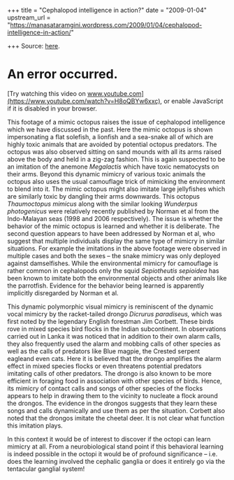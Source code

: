 +++
title = "Cephalopod intelligence in action?"
date = "2009-01-04"
upstream_url = "https://manasataramgini.wordpress.com/2009/01/04/cephalopod-intelligence-in-action/"

+++
Source: [here](https://manasataramgini.wordpress.com/2009/01/04/cephalopod-intelligence-in-action/).



# An error occurred.

[Try watching this video on
www.youtube.com](https://www.youtube.com/watch?v=H8oQBYw6xxc), or enable
JavaScript if it is disabled in your browser.

This footage of a mimic octopus raises the issue of cephalopod
intelligence which we have discussed in the past. Here the mimic octopus
is shown impersonating a flat solefish, a lionfish and a sea-snake all
of which are highly toxic animals that are avoided by potential octopus
predators. The octopus was also observed sitting on sand mounds with all
its arms raised above the body and held in a zig-zag fashion. This is
again suspected to be an imitation of the anemone *Megalactis* which
have toxic nematocysts on their arms. Beyond this dynamic mimicry of
various toxic animals the octopus also uses the usual camouflage trick
of mimicking the environment to blend into it. The mimic octopus might
also imitate large jellyfishes which are similarly toxic by dangling
their arms downwards. This octopus *Thaumoctopus mimicus* along with the
similar looking *Wunderpus photogenicus* were relatively recently
published by Norman et al from the Indo-Malayan seas (1998 and 2006
respectively). The issue is whether the behavior of the mimic octopus is
learned and whether it is deliberate. The second question appears to
have been addressed by Norman et al, who suggest that multiple
individuals display the same type of mimicry in similar situations. For
example the imitations in the above footage were observed in multiple
cases and both the sexes – the snake mimicry was only deployed against
damselfishes. While the environmental mimicry for camouflage is rather
common in cephalopods only the squid *Sepiotheutis sepioidea* has been
known to imitate both the environmental objects and other animals like
the parrotfish. Evidence for the behavior being learned is apparently
implicitly disregarded by Norman et al.

This dynamic polymorphic visual mimicry is reminiscent of the dynamic
vocal mimicry by the racket-tailed drongo *Dicrurus paradiseus,* which
was first noted by the legendary English forestman Jim Corbett. These
birds rove in mixed species bird flocks in the Indian subcontinent. In
observations carried out in Lanka it was noticed that in addition to
their own alarm calls, they also frequently used the alarm and mobbing
calls of other species as well as the calls of predators like Blue
magpie, the Crested serpent eagleand even cats. Here it is believed
that the drongo amplifies the alarm effect in mixed species flocks or
even threatens potential predators imitating calls of other predators.
The drongo is also known to be more efficient in foraging food in
association with other species of birds. Hence, its mimicry of contact
calls and songs of other species of the flocks appears to help in
drawing them to the vicinity to nucleate a flock around the drongos. The
evidence in the drongos suggests that they learn these songs and calls
dynamically and use them as per the situation. Corbett also noted that
the drongos imitate the cheetal deer. It is not clear what function this
imitation plays.

In this context it would be of interest to discover if the octopi can
learn mimicry at all. From a neurobiological stand point if this
behavioral learning is indeed possible in the octopi it would be of
profound significance – i.e. does the learning involved the cephalic
ganglia or does it entirely go via the tentacular ganglial system!

